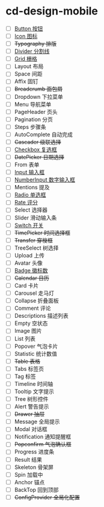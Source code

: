 # cd-design-mobile

- [ ] [Button 按钮](https://github.com/YutLee/cd-design-mobile/blob/main/src/button/README.md)
- [ ] [Icon 图标](https://github.com/YutLee/cd-design-mobile/blob/main/src/icon/README.md)
- [ ] ~~Typography 排版~~
- [ ] [Divider 分割线](https://github.com/YutLee/cd-design-mobile/blob/main/src/divider/README.md)
- [ ] [Grid 栅格](https://github.com/YutLee/cd-design-mobile/blob/main/src/grid/README.md)
- [ ] Layout 布局
- [ ] Space 间距
- [ ] Affix 固钉
- [ ] ~~Breadcrumb 面包屑~~
- [ ] Dropdown 下拉菜单
- [ ] Menu 导航菜单
- [ ] PageHeader 页头
- [ ] Pagination 分页
- [ ] Steps 步骤条
- [ ] AutoComplete 自动完成
- [ ] ~~Cascader 级联选择~~
- [ ] [Checkbox 复选框](https://github.com/YutLee/cd-design-mobile/blob/main/src/checkbox/README.md)
- [ ] ~~DatePicker 日期选择~~
- [ ] From 表单
- [ ] [Input 输入框](https://github.com/YutLee/cd-design-mobile/blob/main/src/input/README.md)
- [ ] [NumberInput 数字输入框](https://github.com/YutLee/cd-design-mobile/blob/main/src/number-input/README.md)
- [ ] Mentions 提及
- [ ] [Radio 单选框](https://github.com/YutLee/cd-design-mobile/blob/main/src/radio/README.md)
- [ ] [Rate 评分](https://github.com/YutLee/cd-design-mobile/blob/main/src/rate/README.md)
- [ ] Select 选择器
- [ ] Slider 滑动输入条
- [ ] [Switch 开关](https://github.com/YutLee/cd-design-mobile/blob/main/src/switch/README.md)
- [ ] ~~TimePicker 时间选择框~~
- [ ] ~~Transfer 穿梭框~~
- [ ] TreeSelect 树选择
- [ ] Upload 上传
- [ ] Avatar 头像
- [ ] [Badge 徽标数](https://github.com/YutLee/cd-design-mobile/blob/main/src/badge/README.md)
- [ ] ~~Calendar 日历~~
- [ ] Card 卡片
- [ ] Carousel 走马灯
- [ ] Collapse 折叠面板
- [ ] Comment 评论
- [ ] Descriptions 描述列表
- [ ] Empty 空状态
- [ ] Image 图片
- [ ] List 列表
- [ ] Popover 气泡卡片
- [ ] Statistic 统计数值
- [ ] ~~Table 表格~~
- [ ] Tabs 标签页
- [ ] Tag 标签
- [ ] Timeline 时间轴
- [ ] Tooltip 文字提示
- [ ] Tree 树形控件
- [ ] Alert 警告提示
- [ ] ~~Drawer 抽屉~~
- [ ] Message 全局提示
- [ ] Modal 对话框
- [ ] Notification 通知提醒框
- [ ] ~~Popconfirm 气泡确认框~~
- [ ] Progress 进度条
- [ ] Result 结果
- [ ] Skeleton 骨架屏
- [ ] Spin 加载中
- [ ] Anchor 锚点
- [ ] BackTop 回到顶部
- [ ] ~~ConfigProvider 全局化配置~~
